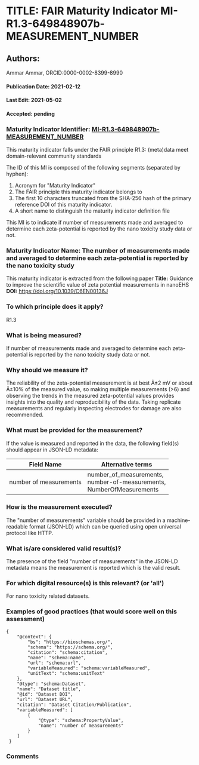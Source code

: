 # TITLE: FAIR Maturity Indicator MI-R1.3-649848907b-MEASUREMENT_NUMBER

## Authors: 
Ammar Ammar, ORCID:0000-0002-8399-8990

#### Publication Date: 2021-02-12
#### Last Edit: 2021-05-02
#### Accepted: pending

### Maturity Indicator Identifier: [MI-R1.3-649848907b-MEASUREMENT_NUMBER](https://w3id.org/fair/maturity_indicator/terms/Gen2/MI-R1.3-649848907b-MEASUREMENT_NUMBER)

This maturity indicator falls under the FAIR principle R1.3:
(meta)data meet domain-relevant community standards

The ID of this MI is composed of the following segments (separated by hyphen):
1. Acronym for "Maturity Indicator"
1. The FAIR principle this maturity indicator belongs to
1. The first 10 characters truncated from the SHA-256 hash of the primary reference DOI of this maturity indicator.
1. A short name to distinguish the maturity indicator definition file

This MI is to indicate if number of measurements made and averaged to determine each zeta-potential is reported by the nano toxicity study data or not.

### Maturity Indicator Name:  The number of measurements made and averaged to determine each zeta-potential is reported by the nano toxicity study

This maturity indicator is extracted from the following paper 
**Title:** Guidance to improve the scientific value of zeta potential measurements in nanoEHS
**DOI:** https://doi.org/10.1039/C6EN00136J

### To which principle does it apply?  
R1.3

### What is being measured?
If number of measurements made and averaged to determine each zeta-potential is reported by the nano toxicity study data or not.

### Why should we measure it?
The reliability of the zeta-potential measurement is at best Â±2 mV or
about Â±10% of the measured value, so making multiple measurements
(>6) and observing the trends in the measured zeta-potential values
provides insights into the quality and reproducibility of the data. Taking
replicate measurements and regularly inspecting electrodes for
damage are also recommended.

### What must be provided for the measurement?
If the value is measured and reported in the data, the following field(s) should appear in JSON-LD metadata: 

| Field Name                 | Alternative terms                                                           |
| -------------------------- | --------------------------------------------------------------------------- |
| number of measurements     | number_of_measurements,<br>number-of-measurements,<br>NumberOfMeasurements  |

### How is the measurement executed?
The "number of measurements" variable should be provided in a machine-readable format (JSON-LD) which can be queried using open universal protocol like HTTP.

### What is/are considered valid result(s)?
The presence of the field "number of measurements" in the JSON-LD metadata means the measurement is reported which is the valid result.

### For which digital resource(s) is this relevant? (or 'all')
For nano toxicity related datasets.  

### Examples of good practices (that would score well on this assessment)
```{json}
{
 	"@context": {
 		"bs": "https://bioschemas.org/",
 		"schema": "https://schema.org/",
 		"citation": "schema:citation",
 		"name": "schema:name",
 		"url": "schema:url",
 		"variableMeasured": "schema:variableMeasured",
 		"unitText": "schema:unitText"
 	},
 	"@type": "schema:Dataset",
 	"name": "Dataset title",
 	"@id": "Dataset DOI",
 	"url": "Dataset URL",
 	"citation": "Dataset Citation/Publication",
 	"variableMeasured": [
 		{
 			"@type": "schema:PropertyValue",
 			"name": "number of measurements"
 		}
 	]
 }
```

### Comments

